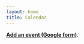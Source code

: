```yaml
---
layout: home
title: Calendar
---
```

**[Add an event (Google form)](https://forms.gle/9Cb2oSwamWKdqRru8)**.
<html>
    <head>
        <meta name="viewport" content="initial-scale=1, maximum-scale=1">
        <title>Calendar</title>
        <meta property="og:title" content="Experimental Sounds Finland" />
        <meta property="og:type" content="website">
        <meta property="og:description" content="An event calendar for the experimental sonic communities and individuals in Finland" />
        <!-- <meta property="og:image" content="URL of the image you want to show in the preview." /> -->
        <!-- <<meta property="og:url" content="URL of your website." /> -->
        <!--<script src="/assets/colorTitle.js"></script>/> -->
        <script src="https://cdnjs.cloudflare.com/ajax/libs/PapaParse/5.3.0/papaparse.min.js"></script>
  <link rel="preload" href="https://fonts.googleapis.com/css2?family=Atkinson+Hyperlegible:ital,wght@0,400;0,700;1,400;1,700&display=swap" as="font" type="font/woff2" crossorigin>
    </head>
    <body>
        <div id="events-list" style="width:100%">
            <script src="/assets/GCalFetcher.js"></script>
        </div>
        <script src="/assets/disableLinks.js"></script>
    </body>
</html>
